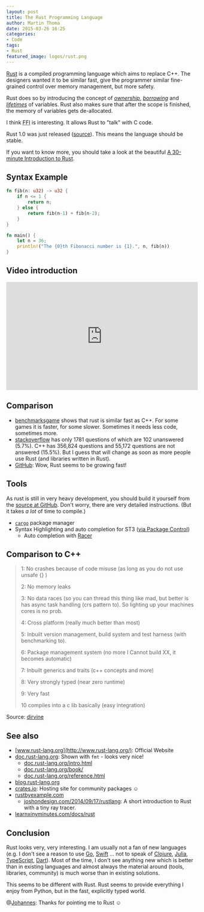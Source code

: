 ```yaml
---
layout: post
title: The Rust Programming Language
author: Martin Thoma
date: 2015-03-26 16:25
categories:
- Code
tags:
- Rust
featured_image: logos/rust.png
---
```


[Rust](https://en.wikipedia.org/wiki/Rust_(programming_language)) is a compiled
programming language which aims to replace C++. The designers wanted it to be
similar fast, give the programmer similar fine-grained control over memory
management, but more safety.

Rust does so by introducing the concept of
[*ownership*](https://doc.rust-lang.org/book/ownership.html),
[*borrowing*](https://doc.rust-lang.org/book/references-and-borrowing.html) and
[*lifetimes*](https://doc.rust-lang.org/book/lifetimes.html) of variables. Rust
also makes sure that after the scope is finished, the memory of variables gets
de-allocated.

I think <abbr title="Foreign Function Interface">FFI</abbr> is interesting. It
allows Rust to "talk" with C code.

Rust 1.0 was just released ([source](http://blog.rust-lang.org/2015/05/15/Rust-1.0.html)).
This means the language should be stable.

If you want to know more, you should take a look at the beautiful
[A 30-minute Introduction to Rust](https://doc.rust-lang.org/intro.html).


## Syntax Example

```rust
fn fib(n: u32) -> u32 {
    if n <= 1 {
        return n;
    } else {
        return fib(n-1) + fib(n-2);
    }
}

fn main() {
    let n = 36;
    println!("The {0}th Fibonacci number is {1}.", n, fib(n))
}
```


## Video introduction

<iframe width="512" height="288" src="https://www.youtube-nocookie.com/embed/agzf6ftEsLU?rel=0" frameborder="0" allowfullscreen></iframe>


## Comparison

* [benchmarksgame](http://benchmarksgame.alioth.debian.org/u32/compare.php?lang=rust&lang2=gpp) shows that rust is similar fast as C++. For some games
  it is faster, for some slower. Sometimes it needs less code, sometimes more.
* [stackoverflow](http://stackoverflow.com/questions/tagged/rust?sort=votes&pageSize=50)
  has only 1781 questions of which are 102 unanswered (5.7%). C++ has 356,824
  questions and 55,172 questions are not answered (15.5%). But I guess that
  will change as soon as more people use Rust (and libraries written in Rust).
* [GitHub](http://githut.info/#Rust): Wow, Rust seems to be growing fast!


## Tools

As rust is still in very heavy development, you should build it yourself from
the [source at GitHub](https://github.com/rust-lang/rust). Don't worry, there
are very detailed instructions. (But it takes *a lot* of time to compile.)


* [`cargo`](https://github.com/rust-lang/cargo) package manager
* Syntax Highlighting and auto completion for ST3 ([via Package Control](https://packagecontrol.io/packages/Rust))
  * Auto completion with [Racer](https://github.com/phildawes/racer)

## Comparison to C++

> 1: No crashes because of code misuse (as long as you do not use unsafe {} )
>
> 2: No memory leaks
>
> 3: No data races (so you can thread this thing like mad, but better is has async task handling (crs pattern to). So lighting up your machines cores is no prob.
>
> 4: Cross platform (really much better than most)
>
> 5: Inbuilt version management, build system and test harness (with benchmarking to).
>
> 6: Package management system (no more I Cannot build XX, it becomes automatic)
>
> 7: Inbuilt generics and traits (c++ concepts and more)
>
> 8: Very strongly typed (near zero runtime)
>
> 9: Very fast
>
> 10 compiles into a c lib basically (easy integration)

Source: [dirvine](https://forum.safenetwork.io/t/rust-vs-c/3216)


## See also

* [www.rust-lang.org](http://www.rust-lang.org/): Official Website
* [doc.rust-lang.org](https://doc.rust-lang.org/std/fmt/): Shown with `fmt` - looks very nice!
  * [doc.rust-lang.org/intro.html](https://doc.rust-lang.org/intro.html)
  * [doc.rust-lang.org/book/](https://doc.rust-lang.org/book/)
  * [doc.rust-lang.org/reference.html](https://doc.rust-lang.org/reference.html)
* [blog.rust-lang.org](http://blog.rust-lang.org/2015/02/13/Final-1.0-timeline.html)
* [crates.io](https://crates.io/): Hosting site for community packages ☺
* [rustbyexample.com](http://rustbyexample.com/)
  * [joshondesign.com/2014/09/17/rustlang](http://www.joshondesign.com/2014/09/17/rustlang): A short introduction to Rust with a tiny ray tracer.
* [learnxinyminutes.com/docs/rust](http://learnxinyminutes.com/docs/rust/)


## Conclusion

Rust looks very, very interesting. I am usually not a fan of new languages
(e.g. I don't see a reason to use [Go](https://en.wikipedia.org/wiki/Go_(programming_language)), [Swift](https://en.wikipedia.org/wiki/Swift_(programming_language)) ...
not to speak of [Clojure](https://en.wikipedia.org/wiki/Clojure), [Julia](https://en.wikipedia.org/wiki/Julia_(programming_language)), [TypeScript](https://en.wikipedia.org/wiki/TypeScript), [Dart](https://en.wikipedia.org/wiki/Dart_(programming_language))).
Most of the time, I don't see anything new which is better than in existing
languages and almost always the material around (tools, libraries, community)
is much worse than in existing solutions.

This seems to be different with Rust. Rust seems to provide everything I enjoy
from Python, but in the fast, explicitly typed world.

@[Johannes](http://schickling.me/): Thanks for pointing me to Rust ☺
